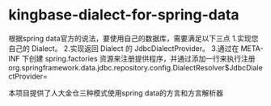 # kingbase-dialect-for-spring-data

根据spring data官方的说法，要使用自己的数据库，需要满足以下三点
1.实现您自己的 Dialect。
2.实现返回 Dialect 的 JdbcDialectProvider。
3.通过在 META-INF 下创建 spring.factories 资源来注册提供程序，并通过添加一行来执行注册
org.springframework.data.jdbc.repository.config.DialectResolver$JdbcDialectProvider=<fully qualified name of your JdbcDialectProvider>

本项目提供了人大金仓三种模式使用spring data的方言和方言解析器
